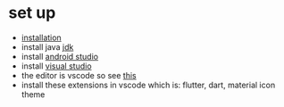 # set up

- [installation](https://docs.flutter.dev/get-started/install/windows)
- install java [jdk](https://github.com/LTUC/401-installation-guide/blob/010199cce8c54df181fb84d17efa40ba662d646c/401%20installation%20guide/Java/Java%20Part.md)
- install [android studio](https://developer.android.com/studio)
- install [visual studio](https://visualstudio.microsoft.com/downloads/)
- the editor is vscode so see [this](https://docs.flutter.dev/get-started/editor)
- install these extensions in vscode which is: flutter, dart, material icon theme
